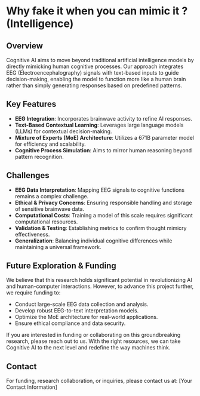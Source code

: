 # Why fake it when you can mimic it ? (Intelligence)

## Overview

Cognitive AI aims to move beyond traditional artificial intelligence models by directly mimicking human cognitive processes. Our approach integrates EEG (Electroencephalography) signals with text-based inputs to guide decision-making, enabling the model to function more like a human brain rather than simply generating responses based on predefined patterns.

## Key Features

- **EEG Integration**: Incorporates brainwave activity to refine AI responses.
- **Text-Based Contextual Learning**: Leverages large language models (LLMs) for contextual decision-making.
- **Mixture of Experts (MoE) Architecture**: Utilizes a 671B parameter model for efficiency and scalability.
- **Cognitive Process Simulation**: Aims to mirror human reasoning beyond pattern recognition.

## Challenges

- **EEG Data Interpretation**: Mapping EEG signals to cognitive functions remains a complex challenge.
- **Ethical & Privacy Concerns**: Ensuring responsible handling and storage of sensitive brainwave data.
- **Computational Costs**: Training a model of this scale requires significant computational resources.
- **Validation & Testing**: Establishing metrics to confirm thought mimicry effectiveness.
- **Generalization**: Balancing individual cognitive differences while maintaining a universal framework.

## Future Exploration & Funding

We believe that this research holds significant potential in revolutionizing AI and human-computer interactions. However, to advance this project further, we require funding to:

- Conduct large-scale EEG data collection and analysis.
- Develop robust EEG-to-text interpretation models.
- Optimize the MoE architecture for real-world applications.
- Ensure ethical compliance and data security.

If you are interested in funding or collaborating on this groundbreaking research, please reach out to us. With the right resources, we can take Cognitive AI to the next level and redefine the way machines think.

## Contact

For funding, research collaboration, or inquiries, please contact us at: [Your Contact Information]

